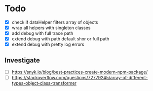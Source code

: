 # Todo

- [x] check if dataHelper filters array of objects
- [x] wrap all helpers with singleton classes
- [x] add debug with full trace path
- [x] extend debug with path default shor or full path
- [x] extend debug with pretty log errors

## Investigate
- [ ] https://snyk.io/blog/best-practices-create-modern-npm-package/
- [ ] https://stackoverflow.com/questions/72779245/array-of-different-types-object-class-transformer
